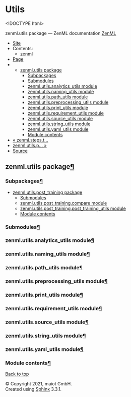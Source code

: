# Utils

&lt;!DOCTYPE html&gt;

zenml.utils package — ZenML documentation  [ZenML](https://github.com/maiot-io/zenml/tree/835d32fc4f6d33eb691f0e8311720240e7fa51d1/docs/sphinx_docs/_build/html/index.html)

*  [Site](https://github.com/maiot-io/zenml/tree/835d32fc4f6d33eb691f0e8311720240e7fa51d1/docs/sphinx_docs/_build/html/index.html)
  * Contents:
    * [zenml](https://github.com/maiot-io/zenml/tree/835d32fc4f6d33eb691f0e8311720240e7fa51d1/docs/sphinx_docs/_build/html/modules.html)
*  [Page](./)
  * * [zenml.utils package](./)
      * [Subpackages](./#subpackages)
      * [Submodules](./#submodules)
      * [zenml.utils.analytics\_utils module](./#zenml-utils-analytics-utils-module)
      * [zenml.utils.naming\_utils module](./#zenml-utils-naming-utils-module)
      * [zenml.utils.path\_utils module](./#zenml-utils-path-utils-module)
      * [zenml.utils.preprocessing\_utils module](./#zenml-utils-preprocessing-utils-module)
      * [zenml.utils.print\_utils module](./#zenml-utils-print-utils-module)
      * [zenml.utils.requirement\_utils module](./#zenml-utils-requirement-utils-module)
      * [zenml.utils.source\_utils module](./#zenml-utils-source-utils-module)
      * [zenml.utils.string\_utils module](./#zenml-utils-string-utils-module)
      * [zenml.utils.yaml\_utils module](./#zenml-utils-yaml-utils-module)
      * [Module contents](./#module-contents)
* [ « zenml.steps.t...](../zenml.steps/zenml.steps.trainer/zenml.steps.trainer.tensorflow_trainers.md)
* [ zenml.utils.p... »](zenml.utils.post_training.md)
*  [Source](https://github.com/maiot-io/zenml/tree/835d32fc4f6d33eb691f0e8311720240e7fa51d1/docs/sphinx_docs/_build/html/_sources/zenml.utils.rst.txt)

## zenml.utils package[¶](./#zenml-utils-package)

### Subpackages[¶](./#subpackages)

* [zenml.utils.post\_training package](zenml.utils.post_training.md)
  * [Submodules](zenml.utils.post_training.md#submodules)
  * [zenml.utils.post\_training.compare module](zenml.utils.post_training.md#zenml-utils-post-training-compare-module)
  * [zenml.utils.post\_training.post\_training\_utils module](zenml.utils.post_training.md#zenml-utils-post-training-post-training-utils-module)
  * [Module contents](zenml.utils.post_training.md#module-contents)

### Submodules[¶](./#submodules)

### zenml.utils.analytics\_utils module[¶](./#zenml-utils-analytics-utils-module)

### zenml.utils.naming\_utils module[¶](./#zenml-utils-naming-utils-module)

### zenml.utils.path\_utils module[¶](./#zenml-utils-path-utils-module)

### zenml.utils.preprocessing\_utils module[¶](./#zenml-utils-preprocessing-utils-module)

### zenml.utils.print\_utils module[¶](./#zenml-utils-print-utils-module)

### zenml.utils.requirement\_utils module[¶](./#zenml-utils-requirement-utils-module)

### zenml.utils.source\_utils module[¶](./#zenml-utils-source-utils-module)

### zenml.utils.string\_utils module[¶](./#zenml-utils-string-utils-module)

### zenml.utils.yaml\_utils module[¶](./#zenml-utils-yaml-utils-module)

### Module contents[¶](./#module-contents)

 [Back to top](./)

 © Copyright 2021, maiot GmbH.  
 Created using [Sphinx](http://sphinx-doc.org/) 3.3.1.  



